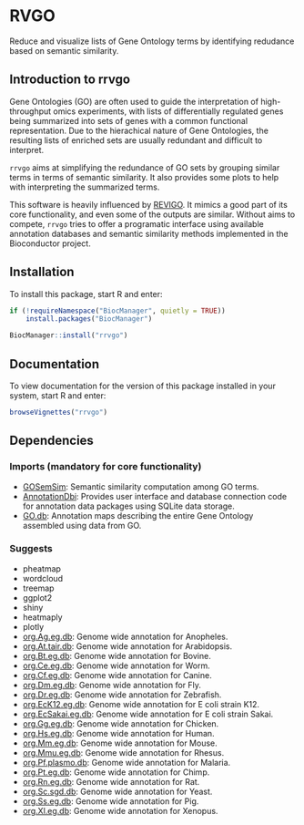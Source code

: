 # RVGO

Reduce and visualize lists of Gene Ontology terms by identifying redudance based on semantic similarity.

## Introduction to rrvgo

Gene Ontologies (GO) are often used to guide the interpretation of high-throughput
omics experiments, with lists of differentially regulated genes being summarized
into sets of genes with a common functional representation. Due to the hierachical
nature of Gene Ontologies, the resulting lists of enriched sets are usually
redundant and difficult to interpret.

`rrvgo` aims at simplifying the redundance of GO sets by grouping similar terms
in terms of semantic similarity. It also provides some plots to help with
interpreting the summarized terms.

This software is heavily influenced by [REVIGO](http://revigo.irb.hr/). It mimics
a good part of its core functionality, and even some of the outputs are similar.
Without aims to compete, `rrvgo` tries to offer a programatic interface using
available annotation databases and semantic similarity methods implemented in the
Bioconductor project.

## Installation

To install this package, start R and enter:

```r
if (!requireNamespace("BiocManager", quietly = TRUE))
    install.packages("BiocManager")

BiocManager::install("rrvgo")
```

## Documentation

To view documentation for the version of this package installed in your system, start R and enter:

```r
browseVignettes("rrvgo")
```

## Dependencies

### Imports (mandatory for core functionality)

* [GOSemSim](http://bioconductor.org/packages/GOSemSim/): Semantic similarity computation among GO terms.
* [AnnotationDbi](http://bioconductor.org/packages/AnnotationDbi/): Provides user interface and database connection code for annotation data packages using SQLite data storage.
* [GO.db](http://bioconductor.org/packages/GO.db/): Annotation maps describing the entire Gene Ontology assembled using data from GO.

### Suggests

* pheatmap
* wordcloud
* treemap
* ggplot2
* shiny
* heatmaply
* plotly
* [org.Ag.eg.db](http://bioconductor.org/packages/org.Ag.eg.db/): Genome wide annotation for Anopheles.
* [org.At.tair.db](http://bioconductor.org/packages/org.At.tair.db/): Genome wide annotation for Arabidopsis.
* [org.Bt.eg.db](http://bioconductor.org/packages/org.Bt.eg.db/): Genome wide annotation for Bovine.
* [org.Ce.eg.db](http://bioconductor.org/packages/org.Ce.eg.db/): Genome wide annotation for Worm.
* [org.Cf.eg.db](http://bioconductor.org/packages/org.Cf.eg.db/): Genome wide annotation for Canine.
* [org.Dm.eg.db](http://bioconductor.org/packages/org.Dm.eg.db/): Genome wide annotation for Fly.
* [org.Dr.eg.db](http://bioconductor.org/packages/org.Dr.eg.db/): Genome wide annotation for Zebrafish.
* [org.EcK12.eg.db](http://bioconductor.org/packages/org.EcK12.eg.db/): Genome wide annotation for E coli strain K12.
* [org.EcSakai.eg.db](http://bioconductor.org/packages/org.EcSakai.eg.db/): Genome wide annotation for E coli strain Sakai.
* [org.Gg.eg.db](http://bioconductor.org/packages/org.Gg.eg.db/): Genome wide annotation for Chicken.
* [org.Hs.eg.db](http://bioconductor.org/packages/org.Hs.eg.db/): Genome wide annotation for Human.
* [org.Mm.eg.db](http://bioconductor.org/packages/org.Mm.eg.db/): Genome wide annotation for Mouse.
* [org.Mmu.eg.db](http://bioconductor.org/packages/org.Mmu.eg.db/): Genome wide annotation for Rhesus.
* [org.Pf.plasmo.db](http://bioconductor.org/packages/org.Pf.plasmo.db/): Genome wide annotation for Malaria.
* [org.Pt.eg.db](http://bioconductor.org/packages/org.Pt.eg.db/): Genome wide annotation for Chimp.
* [org.Rn.eg.db](http://bioconductor.org/packages/org.Rn.eg.db/): Genome wide annotation for Rat.
* [org.Sc.sgd.db](http://bioconductor.org/packages/org.Sc.sgd.db/): Genome wide annotation for Yeast.
* [org.Ss.eg.db](http://bioconductor.org/packages/org.Ss.eg.db/): Genome wide annotation for Pig.
* [org.Xl.eg.db](http://bioconductor.org/packages/org.Xl.eg.db/): Genome wide annotation for Xenopus.
